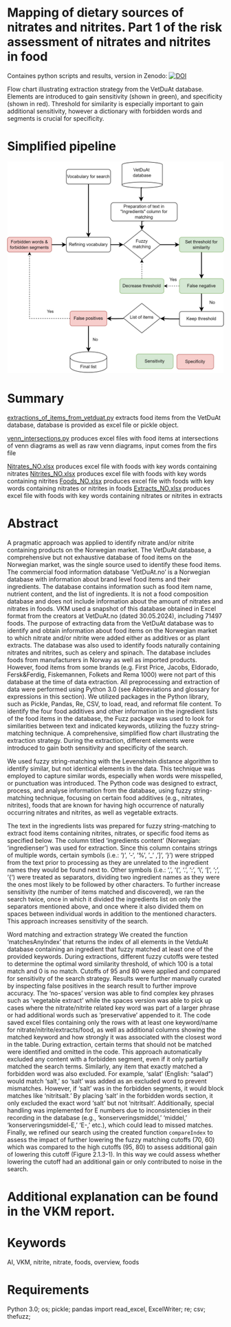 # Mapping of dietary sources of nitrates and nitrites. Part 1 of the risk assessment of nitrates and nitrites in food

Containes python scripts and results, version in Zenodo:
[![DOI](https://zenodo.org/badge/320275625.svg)](https://zenodo.org/doi/10.5281/zenodo.11530986XXX)

Flow chart illustrating extraction strategy from the VetDuAt database. Elements are introduced to gain sensitivity (shown in green), and specificity (shown in red). Threshold for similarity is especially important to gain additional sensitivity, however a dictionary with forbidden words and segments is crucial for specificity. 

# Simplified pipeline
![Figure 1](https://github.com/bazyliszek/VKM-001-nitrit-nitrate/blob/main/VetDuAt_Fig_2109.jpg)

# Summary

[extractions_of_items_from_vetduat.py](https://github.com/bazyliszek/VKM-001-nitrit-nitrate/blob/main/extractions_of_items_from_vetduat.py) extracts food items from the VetDuAt database, database is provided as excel file or pickle object.  

[venn_intersections.py](https://github.com/bazyliszek/VKM-001-nitrit-nitrate/blob/main/venn_intersections.py) produces excel files with food items at intersections of venn diagrams as well as raw venn diagrams, input comes from the firs file 

[Nitrates_NO.xlsx](https://github.com/bazyliszek/VKM-001-nitrit-nitrate/blob/main/Nitrates_NO.xlsx) produces excel file with foods with key words containing nitrates 
[Nitrites_NO.xlsx](https://github.com/bazyliszek/VKM-001-nitrit-nitrate/blob/main/Nitrites_NO.xlsx) produces excel file with foods with key words containing nitrites 
[Foods_NO.xlsx](https://github.com/bazyliszek/VKM-001-nitrit-nitrate/blob/main/Foods_NO.xlsx) produces excel file with foods with key words containing nitrates or nitrites in foods 
[Extracts_NO.xlsx](https://github.com/bazyliszek/VKM-001-nitrit-nitrate/blob/main/Extracts_NO.xlsx) produces excel file with foods with key words containing nitrates or nitrites in extracts 


# Abstract
A pragmatic approach was applied to identify nitrate and/or nitrite containing products on the Norwegian market. The VetDuAt database, a comprehensive but not exhaustive database of food items on the Norwegian market, was the single source used to identify these food items. 
The commercial food information database ‘VetDuAt.no’ is a Norwegian database with information about brand level food items and their ingredients. The database contains information such as food item name, nutrient content, and the list of ingredients. It is not a food composition database and does not include information about the amount of nitrates and nitrates in foods. VKM used a snapshot of this database obtained in Excel format from the creators at VetDuAt.no (dated 30.05.2024), including 71497 foods. The purpose of extracting data from the VetDuAt database was to identify and obtain information about food items on the Norwegian market to which nitrate and/or nitrite were added either as additives or as plant extracts. The database was also used to identify foods naturally containing nitrates and nitrites, such as celery and spinach. The database includes foods from manufacturers in Norway as well as imported products. However, food items from some brands (e.g. First Price, Jacobs, Eldorado, Fersk&Ferdig, Fiskemannen, Folkets and Rema 1000) were not part of this database at the time of data extraction. All preprocessing and extraction of data were performed using Python 3.0 (see Abbreviations and glossary for expressions in this section). We utilized packages in the Python library, such as Pickle, Pandas, Re, CSV, to load, read, and reformat file content. To identify the four food additives and other information in the ingredient lists of the food items in the database, the Fuzz package was used to look for similarities between text and indicated keywords, utilizing the fuzzy string-matching technique. A comprehensive, simplified flow chart illustrating the extraction strategy. During the extraction, different elements were introduced to gain both sensitivity and specificity of the search. 

We used fuzzy string-matching with the Levenshtein distance algorithm to identify similar, but not identical elements in the data. This technique was employed to capture similar words, especially when words were misspelled, or punctuation was introduced. The Python code was designed to extract, process, and analyse information from the database, using fuzzy string-matching technique, focusing on certain food additives (e.g., nitrates, nitrites), foods that are known for having high occurrence of naturally occurring nitrates and nitrites, as well as vegetable extracts. 

The text in the ingredients lists was prepared for fuzzy string-matching to extract food items containing nitrites, nitrates, or specific food items as specified below. The column titled ‘ingredients content’ (Norwegian: ‘ingredienser’) was used for extraction. Since this column contains strings of multiple words, certain symbols (i.e.: ‘)’, ’-‘, ’%’, ’_’ ,’]’,  ‘}’) were stripped from the text prior to processing as they are unrelated to the ingredient names they would be found next to. Other symbols (i.e.: ‘,’,  ‘(‘,  ‘.’,  ‘:’,  ‘\’, ‘[‘,  ‘;’, ‘{‘) were treated as separators, dividing two ingredient names as they were the ones most likely to be followed by other characters. To further increase sensitivity (the number of items matched and discovered), we ran the search twice, once in which it divided the ingredients list on only the separators mentioned above, and once where it also divided them on spaces between individual words in addition to the mentioned characters. This approach increases sensitivity of the search.

Word matching and extraction strategy
We created the function ‘matchesAnyIndex’ that returns the index of all elements in the VetduAt database containing an ingredient that fuzzy matched at least one of the provided keywords. During extractions, different fuzzy cutoffs were tested to determine the optimal word similarity threshold, of which 100 is a total match and 0 is no match. Cutoffs of 95 and 80 were applied and compared for sensitivity of the search strategy. Results were further manually curated by inspecting false positives in the search result to further improve accuracy. The ‘no-spaces’ version was able to find complex key phrases such as ‘vegetable extract’ while the spaces version was able to pick up cases where the nitrate/nitrite related key word was part of a larger phrase or had additional words such as ‘preservative’ appended to it. 
The code saved excel files containing only the rows with at least one keyword/name for nitrate/nitrite/extracts/food, as well as additional columns showing the matched keyword and how strongly it was associated with the closest word in the table.
During extraction, certain terms that should not be matched were identified and omitted in the code. This approach automatically excluded any content with a forbidden segment, even if it only partially matched the search terms. Similarly, any item that exactly matched a forbidden word was also excluded. For example, ‘salat’ (English: “salad”) would match ‘salt,’ so ‘salt’ was added as an excluded word to prevent mismatches. However, if ‘salt’ was in the forbidden segments, it would block matches like ‘nitritsalt.’ By placing ‘salt’ in the forbidden words section, it only excluded the exact word ‘salt’ but not ‘nitritsalt’.
Additionally, special handling was implemented for E numbers due to inconsistencies in their recording in the database (e.g., ‘konserveringsmiddel,’ ‘middel,’ ‘konserveringsmiddel-E,’ ‘E-,’ etc.), which could lead to missed matches.
Finally, we refined our search using the created function `compareIndex` to assess the impact of further lowering the fuzzy matching cutoffs (70, 60) which was compared to the high cutoffs (95, 80) to assess additional gain of lowering this cutoff (Figure 2.1.3-1). In this way we could assess whether lowering the cutoff had an additional gain or only contributed to noise in the search.

# Additional explanation can be found in the VKM report.

# Keywords
AI, VKM, nitrite, nitrate, foods, overview, foods

# Requirements
Python 3.0; os; pickle; pandas import read_excel, ExcelWriter; re; csv; thefuzz; 

